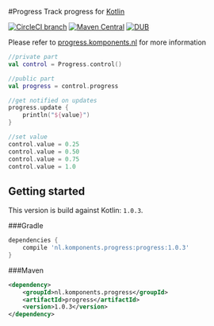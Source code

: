 #Progress
Track progress for [Kotlin](http://kotlinlang.org)

[![CircleCI branch](https://img.shields.io/circleci/project/mplatvoet/progress/master.svg)](https://circleci.com/gh/mplatvoet/progress/tree/master) [![Maven Central](https://img.shields.io/maven-central/v/nl.komponents.progress/progress.svg)](http://search.maven.org/#browse%7C-300825966) [![DUB](https://img.shields.io/dub/l/vibe-d.svg)](https://github.com/mplatvoet/progress/blob/master/LICENSE)

Please refer to [progress.komponents.nl](http://progress.komponents.nl) for more information

```kt
//private part
val control = Progress.control()

//public part
val progress = control.progress

//get notified on updates
progress.update {
	println("${value}")
}

//set value
control.value = 0.25
control.value = 0.50
control.value = 0.75
control.value = 1.0
```

## Getting started
This version is build against Kotlin: `1.0.3`.

###Gradle
```groovy
dependencies {
    compile 'nl.komponents.progress:progress:1.0.3'
}
```

###Maven
```xml
<dependency>
	<groupId>nl.komponents.progress</groupId>
	<artifactId>progress</artifactId>
	<version>1.0.3</version>
</dependency>
```